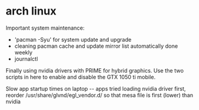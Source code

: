 # arch linux

Important system maintenance:
- 'pacman -Syu' for system update and upgrade
- cleaning pacman cache and update mirror list automatically done weekly
- journalctl

Finally using nvidia drivers with PRIME for hybrid graphics. Use the two scripts
in here to enable and disable the GTX 1050 ti mobile.

Slow app startup times on laptop -- apps tried loading nvidia driver first, reorder
/usr/share/glvnd/egl_vendor.d/ so that mesa file is first (lower) than nvidia
